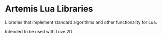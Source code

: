 # Artemis Lua Libraries

Libraries that implement standard algorithms and other functionality for Lua.

Intended to be used with Love 2D
